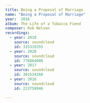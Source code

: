 ```yaml
---
title: Being a Proposal of Marriage
name: "Being a Proposal of Marriage"
year:  2016
album: The Life of a Tobacco Fiend
composer: Rob Nelson
recordingz:
  - year: 2018
    source: soundcloud
    id: 315319355 
  - year: 2020
    source: soundcloud
    id: 776864008
  - year: 2017
    source: soundcloud
    id: 301524260
  - year: 2016
    source: soundcloud
    id: 223759946 

---
```


